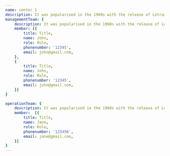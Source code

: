 ```yaml
---
name: center 1
description: It was popularised in the 1960s with the release of Letraset sheets containing Lorem Ipsum passages, and more recently with desktop publishing software like Aldus PageMaker including versions of Lorem Ipsum.
managementTeam: {
    description: It was popularised in the 1960s with the release of Letraset sheets containing Lorem Ipsum passages, and more recently with desktop publishing software like Aldus PageMaker including versions of Lorem Ipsum.,
    member: [{
        title: Title,
        name: John,
        role: Role,
        phonenumber: '12345',
        email: john@gmail.com,
    },
    {
        title: Title,
        name: John,
        role: Role,
        phonenumber: '12345',
        email: john@gmail.com,
    }]
}

operationTeam: {
    description: It was popularised in the 1960s with the release of Letraset sheets containing Lorem Ipsum passages, and more recently with desktop publishing software like Aldus PageMaker including versions of Lorem Ipsum.,
    member:  [{
        title: Title,
        name: Jane,
        role: Role,
        phonenumber: '123456',
        email: jane@gmail.com,
    }]
}
---
```

